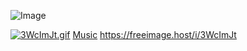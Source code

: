 ![Image](https://github.com/user-attachments/assets/0cedef73-ef04-4a16-a95a-d121453508a3)

<a href="https://freeimage.host/cn"><img src="https://iili.io/3WcImJt.gif" alt="3WcImJt.gif" border="0"></a>
[Music](https://www.gequbao.com/music/28204009)
https://freeimage.host/i/3WcImJt